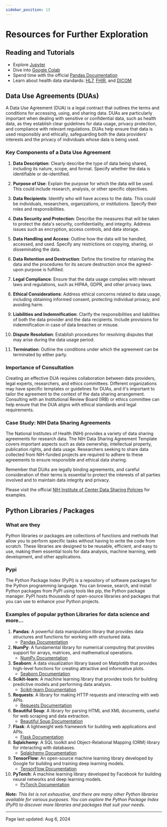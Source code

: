 ```yaml
---
sidebar_position: 13
---
```


# Resources for Further Exploration

## Reading and Tutorials
- Explore [Jupyter](https://jupyter.org/)
- Dive into [Google Colab](https://colab.research.google.com/)
- Spend time with the official [Pandas Documentation](https://pandas.pydata.org/pandas-docs/stable/)
- Learn about health data standards: [HL7](https://www.hl7.org/implement/standards/), [FHIR](https://www.hl7.org/fhir/), and [DICOM](https://www.dicomstandard.org/)

## Data Use Agreements (DUAs)

A Data Use Agreement (DUA) is a legal contract that outlines the terms and conditions for accessing, using, and sharing data. DUAs are particularly important when dealing with sensitive or confidential data, such as health data, as they establish clear guidelines for data usage, privacy protection, and compliance with relevant regulations. DUAs help ensure that data is used responsibly and ethically, safeguarding both the data providers' interests and the privacy of individuals whose data is being used.

### Key Components of a Data Use Agreement

1. **Data Description**: Clearly describe the type of data being shared, including its nature, scope, and format. Specify whether the data is identifiable or de-identified.

2. **Purpose of Use**: Explain the purpose for which the data will be used. This could include research, analysis, or other specific objectives.

3. **Data Recipients**: Identify who will have access to the data. This could be individuals, researchers, organizations, or institutions. Specify their roles and responsibilities.

4. **Data Security and Protection**: Describe the measures that will be taken to protect the data's security, confidentiality, and integrity. Address issues such as encryption, access controls, and data storage.

5. **Data Handling and Access**: Outline how the data will be handled, accessed, and used. Specify any restrictions on copying, sharing, or disseminating the data.

6. **Data Retention and Destruction**: Define the timeline for retaining the data and the procedures for its secure destruction once the agreed-upon purpose is fulfilled.

7. **Legal Compliance**: Ensure that the data usage complies with relevant laws and regulations, such as HIPAA, GDPR, and other privacy laws.

8. **Ethical Considerations**: Address ethical concerns related to data usage, including obtaining informed consent, protecting individual privacy, and avoiding harm.

9. **Liabilities and Indemnification**: Clarify the responsibilities and liabilities of both the data provider and the data recipients. Include provisions for indemnification in case of data breaches or misuse.

10. **Dispute Resolution**: Establish procedures for resolving disputes that may arise during the data usage period.

11. **Termination**: Outline the conditions under which the agreement can be terminated by either party.

### Importance of Consultation

Creating an effective DUA requires collaboration between data providers, legal experts, researchers, and ethics committees. Different organizations may have specific templates or guidelines for DUAs, and it's important to tailor the agreement to the context of the data sharing arrangement. Consulting with an Institutional Review Board (IRB) or ethics committee can help ensure that the DUA aligns with ethical standards and legal requirements.

### Case Study: NIH Data Sharing Agreements

The National Institutes of Health (NIH) provides a variety of data sharing agreements for research data. The NIH Data Sharing Agreement Template covers important aspects such as data ownership, intellectual property, publication rights, and data usage. Researchers seeking to share data collected from NIH-funded projects are required to adhere to these agreements to ensure responsible and ethical data sharing.

Remember that DUAs are legally binding agreements, and careful consideration of their terms is essential to protect the interests of all parties involved and to maintain data integrity and privacy.

Please visit the official [NIH Institute of Center Data Sharing Policies](https://sharing.nih.gov/other-sharing-policies/nih-institute-and-center-data-sharing-policies) for examples. 


## Python Libraries / Packages

### What are they
Python libraries or packages are collections of functions and methods that allow you to perform specific tasks without having to write the code from scratch. These libraries are designed to be reusable, efficient, and easy to use, making them essential tools for data analysis, machine learning, web development, and other applications.

### Pypi
The Python Package Index (PyPI) is a repository of software packages for the Python programming language. You can browse, search, and install Python packages from PyPI using tools like pip, the Python package manager. PyPI hosts thousands of open-source libraries and packages that you can use to enhance your Python projects.


### Examples of popular python Libraries for data science and more...
1. **Pandas**: A powerful data manipulation library that provides data structures and functions for working with structured data.
    - [Pandas Documentation](https://pandas.pydata.org/pandas-docs/stable/)
2. **NumPy**: A fundamental library for numerical computing that provides support for arrays, matrices, and mathematical operations.
    - [NumPy Documentation](https://numpy.org/doc/stable/)
3. **Seaborn**: A data visualization library based on Matplotlib that provides high-level functions for creating attractive and informative plots.
    - [Seaborn Documentation](https://seaborn.pydata.org/)
4. **Scikit-learn**: A machine learning library that provides tools for building predictive models and performing data analysis.
    - [Scikit-learn Documentation](https://scikit-learn.org/stable/)
5. **Requests**: A library for making HTTP requests and interacting with web APIs.
    - [Requests Documentation](https://docs.python-requests.org/en/master/)
6. **Beautiful Soup**: A library for parsing HTML and XML documents, useful for web scraping and data extraction.
    - [Beautiful Soup Documentation](https://www.crummy.com/software/BeautifulSoup/bs4/doc/)
7. **Flask**: A lightweight web framework for building web applications and APIs.
    - [Flask Documentation](https://flask.palletsprojects.com/en/2.0.x/)
8. **Sqlalchemy**: A SQL toolkit and Object-Relational Mapping (ORM) library for interacting with databases.
    - [Sqlalchemy Documentation](https://docs.sqlalchemy.org/en/14/)
9. **TensorFlow**: An open-source machine learning library developed by Google for building and training deep learning models.
    - [TensorFlow Documentation](https://www.tensorflow.org/api_docs/python/tf)
10. **PyTorch**: A machine learning library developed by Facebook for building neural networks and deep learning models.
    - [PyTorch Documentation](https://pytorch.org/docs/stable/index.html)

***Note:*** *This list is not exhaustive, and there are many other Python libraries available for various purposes. You can explore the Python Package Index (PyPI) to discover more libraries and packages that suit your needs.*

---
Page last updated: Aug 6, 2024